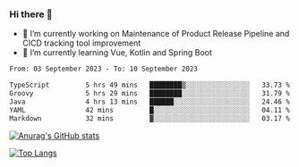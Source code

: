 ### Hi there 👋

- 🔭 I’m currently working on Maintenance of Product Release Pipeline and CICD tracking tool improvement
- 🌱 I’m currently learning Vue, Kotlin and Spring Boot

<!--START_SECTION:waka-->

```txt
From: 03 September 2023 - To: 10 September 2023

TypeScript         5 hrs 49 mins   ████████▒░░░░░░░░░░░░░░░░   33.73 %
Groovy             5 hrs 29 mins   ████████░░░░░░░░░░░░░░░░░   31.79 %
Java               4 hrs 13 mins   ██████░░░░░░░░░░░░░░░░░░░   24.46 %
YAML               42 mins         █░░░░░░░░░░░░░░░░░░░░░░░░   04.11 %
Markdown           32 mins         ▓░░░░░░░░░░░░░░░░░░░░░░░░   03.17 %
```

<!--END_SECTION:waka-->

[![Anurag's GitHub stats](https://github-readme-stats.vercel.app/api?username=yunhao981&show_icons=true&theme=solarized-dark)](https://github.com/anuraghazra/github-readme-stats)

[![Top Langs](https://github-readme-stats.vercel.app/api/top-langs/?username=yunhao981&theme=solarized-dark&layout=compact)](https://github.com/anuraghazra/github-readme-stats)

<!--
**yunhao981/yunhao981** is a ✨ _special_ ✨ repository because its `README.md` (this file) appears on your GitHub profile.

Here are some ideas to get you started:

- 🔭 I’m currently working on Maintenance of Release Pipeline and CICD tracking tool improvement
- 🌱 I’m currently learning Vue, Kotlin and Spring Boot
- 👯 I’m looking to collaborate on ...
- 🤔 I’m looking for help with ...
- 💬 Ask me about ...
- 📫 How to reach me: ...
- 😄 Pronouns: ...
- ⚡ Fun fact: ...
-->


